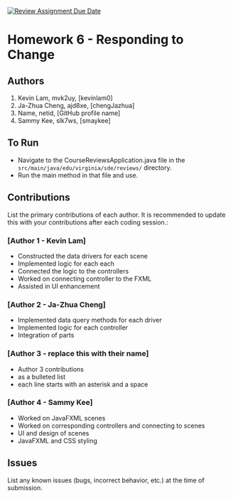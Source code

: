 [![Review Assignment Due Date](https://classroom.github.com/assets/deadline-readme-button-24ddc0f5d75046c5622901739e7c5dd533143b0c8e959d652212380cedb1ea36.svg)](https://classroom.github.com/a/DC1SF4uZ)
# Homework 6 - Responding to Change

## Authors
1) Kevin Lam, mvk2uy, [kevinlam0]
2) Ja-Zhua Cheng, ajd8xe, [chengJazhua]
3) Name, netid, [GitHub profile name]
4) Sammy Kee, slk7ws, [smaykee]

## To Run

* Navigate to the CourseReviewsApplication.java file in the `src/main/java/edu/virginia/sde/reviews/` directory. 
* Run the main method in that file and use.

## Contributions

List the primary contributions of each author. It is recommended to update this with your contributions after each coding session.:

### [Author 1 - Kevin Lam]

* Constructed the data drivers for each scene
* Implemented logic for each each
* Connected the logic to the controllers
* Worked on connecting controller to the FXML
* Assisted in UI enhancement

### [Author 2 - Ja-Zhua Cheng]

* Implemented data query methods for each driver
* Implemented logic for each controller
* Integration of parts

### [Author 3 - replace this with their name]

* Author 3 contributions
* as a bulleted list
* each line starts with an asterisk and a space

### [Author 4 - Sammy Kee]

* Worked on JavaFXML scenes
* Worked on corresponding controllers and connecting to scenes
* UI and design of scenes
* JavaFXML and CSS styling

## Issues

List any known issues (bugs, incorrect behavior, etc.) at the time of submission.
